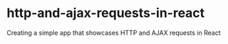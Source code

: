 # http-and-ajax-requests-in-react
Creating a simple app that showcases HTTP and AJAX requests in React
